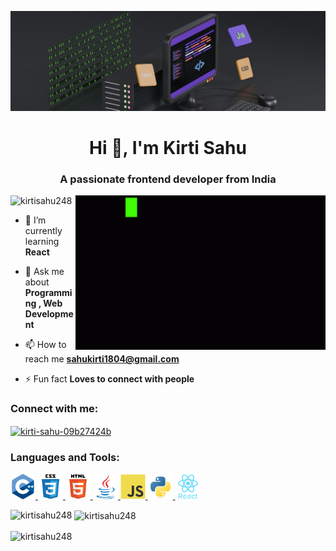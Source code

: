 ![logo](https://github.com/Kirtisahu248/Kirtisahu248/blob/main/images_unsplash_com-photo-1669023414162-8b0573b9c6b2.jpg)
<h1 align="center">Hi 👋, I'm Kirti Sahu</h1>
<h3 align="center">A passionate frontend developer from India</h3>
<img align="right" alt="Coding" width="400" src="https://github.com/Kirtisahu248/Kirtisahu248/blob/main/code-coding-ezgif.com-crop%20(3).gif">

<p align="left"> <img src="https://komarev.com/ghpvc/?username=kirtisahu248&label=Profile%20views&color=0e75b6&style=flat" alt="kirtisahu248" /> </p>

- 🌱 I’m currently learning **React**

- 💬 Ask me about **Programming , Web Development**

- 📫 How to reach me **sahukirti1804@gmail.com**

- ⚡ Fun fact **Loves to connect with people**

<h3 align="left">Connect with me:</h3>
<p align="left">
<a href="https://linkedin.com/in/kirti-sahu-09b27424b" target="blank"><img align="center" src="https://raw.githubusercontent.com/rahuldkjain/github-profile-readme-generator/master/src/images/icons/Social/linked-in-alt.svg" alt="kirti-sahu-09b27424b" height="30" width="40" /></a>
</p>

<h3 align="left">Languages and Tools:</h3>
<p align="left"> <a href="https://www.w3schools.com/cpp/" target="_blank" rel="noreferrer"> <img src="https://raw.githubusercontent.com/devicons/devicon/master/icons/cplusplus/cplusplus-original.svg" alt="cplusplus" width="40" height="40"/> </a> <a href="https://www.w3schools.com/css/" target="_blank" rel="noreferrer"> <img src="https://raw.githubusercontent.com/devicons/devicon/master/icons/css3/css3-original-wordmark.svg" alt="css3" width="40" height="40"/> </a> <a href="https://www.w3.org/html/" target="_blank" rel="noreferrer"> <img src="https://raw.githubusercontent.com/devicons/devicon/master/icons/html5/html5-original-wordmark.svg" alt="html5" width="40" height="40"/> </a> <a href="https://www.java.com" target="_blank" rel="noreferrer"> <img src="https://raw.githubusercontent.com/devicons/devicon/master/icons/java/java-original.svg" alt="java" width="40" height="40"/> </a> <a href="https://developer.mozilla.org/en-US/docs/Web/JavaScript" target="_blank" rel="noreferrer"> <img src="https://raw.githubusercontent.com/devicons/devicon/master/icons/javascript/javascript-original.svg" alt="javascript" width="40" height="40"/> </a> <a href="https://www.python.org" target="_blank" rel="noreferrer"> <img src="https://raw.githubusercontent.com/devicons/devicon/master/icons/python/python-original.svg" alt="python" width="40" height="40"/> </a> <a href="https://reactjs.org/" target="_blank" rel="noreferrer"> <img src="https://raw.githubusercontent.com/devicons/devicon/master/icons/react/react-original-wordmark.svg" alt="react" width="40" height="40"/> </a> </p>

<p><img align="left" src="https://github-readme-stats.vercel.app/api/top-langs?username=kirtisahu248&show_icons=true&locale=en&layout=compact" alt="kirtisahu248" /></p>

<p>&nbsp;<img align="center" src="https://github-readme-stats.vercel.app/api?username=kirtisahu248&show_icons=true&locale=en" alt="kirtisahu248" /></p>

<p><img align="center" src="https://github-readme-streak-stats.herokuapp.com/?user=kirtisahu248&" alt="kirtisahu248" /></p>


<!--
**Kirtisahu248/Kirtisahu248** is a ✨ _special_ ✨ repository because its `README.md` (this file) appears on your GitHub profile.

Here are some ideas to get you started:

- 🔭 I’m currently working on ...
- 🌱 I’m currently learning ...
- 👯 I’m looking to collaborate on ...
- 🤔 I’m looking for help with ...
- 💬 Ask me about ...
- 📫 How to reach me: ...
- 😄 Pronouns: ...
- ⚡ Fun fact: ...
-->

